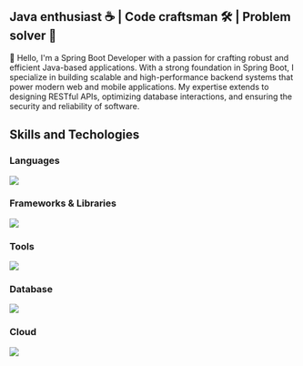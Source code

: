 <h2>Java enthusiast ☕ | Code craftsman 🛠️ | Problem solver 🧩</h2>

👋 Hello, I'm a Spring Boot Developer with a passion for crafting robust and efficient Java-based applications. With a strong foundation in Spring Boot, I specialize in building scalable and high-performance backend systems that power modern web and mobile applications. My expertise extends to designing RESTful APIs, optimizing database interactions, and ensuring the security and reliability of software.

<H2>Skills and Techologies</H2>

<p align="left">
  <H3>Languages</H3>
  <a href="https://skillicons.dev">
    <img src="https://skillicons.dev/icons?i=java,typescript,javascript,html,css" />
  </a>
  <br>
  <H3>Frameworks & Libraries</H3>
  <a href="https://skillicons.dev">
    <img src="https://skillicons.dev/icons?i=spring,react,bootstrap,tailwind" />
  </a>
  <H3>Tools</H3>
  <a href="https://skillicons.dev">
    <img src="https://skillicons.dev/icons?i=vscode,eclipse,git,idea" />
  </a>
  <H3>Database</H3>
  <a href="https://skillicons.dev">
    <img src="https://skillicons.dev/icons?i=mysql,postgres,mongo" />
  </a>
  <H3>Cloud</H3>
  <a href="https://skillicons.dev">
    <img src="https://skillicons.dev/icons?i=aws,heroku" />
  </a>
</p>
